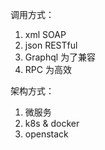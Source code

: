 
调用方式：
1. xml  SOAP
2. json  RESTful
3. Graphql 为了兼容
4. RPC  为高效

架构方式：
1. 微服务
2. k8s & docker
3. openstack


